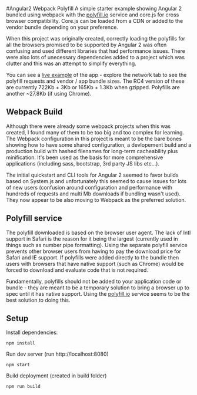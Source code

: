 #Angular2 Webpack Polyfill
A simple starter example showing Angular 2 bundled using webpack with the [polyfill.io](http://polyfill.io)
service and core.js for cross browser compatibility. Core.js can be loaded from a CDN or added to the
vendor bundle depending on your preference.

When this project was originally created, correctly loading the polyfills for all the browsers
promised to be supported by Angular 2 was often confusing and used different libraries that had
performance issues. There were also lots of unecessary dependencies added to a project which was
clutter and this was an attempt to simplify everything.

You can see a [live example](http://captain-codeman.appspot.com/) of the app - explore the
network tab to see the polyfill requests and vendor / app bundle sizes. The RC4 version of these
are currently 722Kb + 3Kb or 165Kb + 1.3Kb when gzipped. Polyfills are another ~27.8Kb (if using
Chrome).

## Webpack Build
Although there were already some webpack projects when this was created, I found many of them to be
too big and too complex for learning. The Webpack configuration in this project is meant to be
the bare bones showing how to have some shared configuration, a devlopement build and a production
build with hashed filenames for long-term cacheability plus minification. It's been used as the
basis for more comprehensive applications (including sass, bootstrap, 3rd party JS libs etc...).

The initial quickstart and CLI tools for Angular 2 seemed to favor builds based on System.js
and unfortunately this seemed to cause issues for lots of new users (confusion around configuration
and performance with hundreds of requests and multi Mb downloads if bundling wasn't used). They
now appear to be also moving to Webpack as the preferred solution.

## Polyfill service
The polyfill downloaded is based on the browser user agent. The lack of Intl support in Safari
is the reason for it being the largest (currently used in things such as number pipe formatting).
Using the separate polyfill service prevents other browser users from having to pay the download
price for Safari and IE support. If polyfills were added directly to the bundle then users with
browsers that have native support (such as Chrome) would be forced to download and evaluate code
that is not required.

Fundamentally, polyfills should not be added to your application code or bundle - they are meant
to be a temporary solution to bring a browser up to spec until it has native support. Using the
[polyfill.io](http://polyfill.io) service seems to be the best solution to doing this.

## Setup
Install dependencies:

    npm install

Run dev server (run http://localhost:8080)

    npm start

Build deployment (created in build folder)

    npm run build
